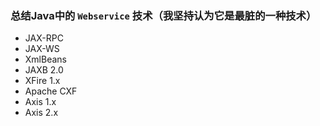 ### 总结Java中的 `Webservice` 技术（我坚持认为它是最脏的一种技术）

- JAX-RPC
- JAX-WS
- XmlBeans
- JAXB 2.0
- XFire 1.x
- Apache CXF
- Axis 1.x
- Axis 2.x